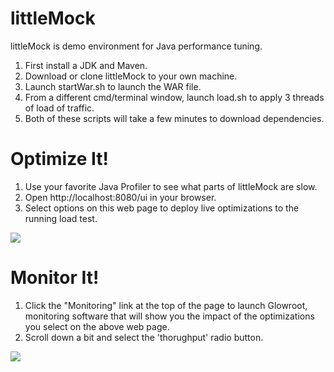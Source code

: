 # littleMock

littleMock is demo environment for Java performance tuning.

1. First install a JDK and Maven.
2. Download or clone littleMock to your own machine.
3. Launch startWar.sh to launch the WAR file.
4. From a different cmd/terminal window, launch load.sh to apply 3 threads of load of traffic.
5. Both of these scripts will take a few minutes to download dependencies.


# Optimize It!
1. Use your favorite Java Profiler to see what parts of littleMock are slow.
2. Open http://localhost:8080/ui in your browser.
3. Select options on this web page to deploy live optimizations to the running load test.

![](https://cloud.githubusercontent.com/assets/175773/24088253/416d1078-0cf6-11e7-874d-c82044120bcd.png)

# Monitor It!
1. Click the "Monitoring" link at the top of the page to launch Glowroot, monitoring software that will show you the impact of the optimizations you select on the above web page.
2. Scroll down a bit and select the 'thorughput' radio button.

![](https://cloud.githubusercontent.com/assets/175773/24088328/134fa4d4-0cf7-11e7-9271-239aa058d1da.png)
